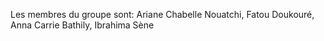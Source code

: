 Les membres du groupe sont: Ariane Chabelle Nouatchi, 
                            Fatou Doukouré, 
                            Anna Carrie Bathily, 
                            Ibrahima Sène
